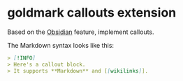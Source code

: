 # goldmark callouts extension

Based on the [Obsidian](https://obsidian.md/changelog/2022-03-14-desktop-v0.14.0/) feature, implement callouts.

The Markdown syntax looks like this:

```markdown
> [!INFO]
> Here's a callout block.
> It supports **Markdown** and [[wikilinks]].
```
